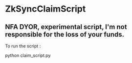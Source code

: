 # ZkSyncClaimScript



## NFA DYOR, experimental script, I'm not responsible for the loss of your funds.

To run the script : 

python claim_script.py
